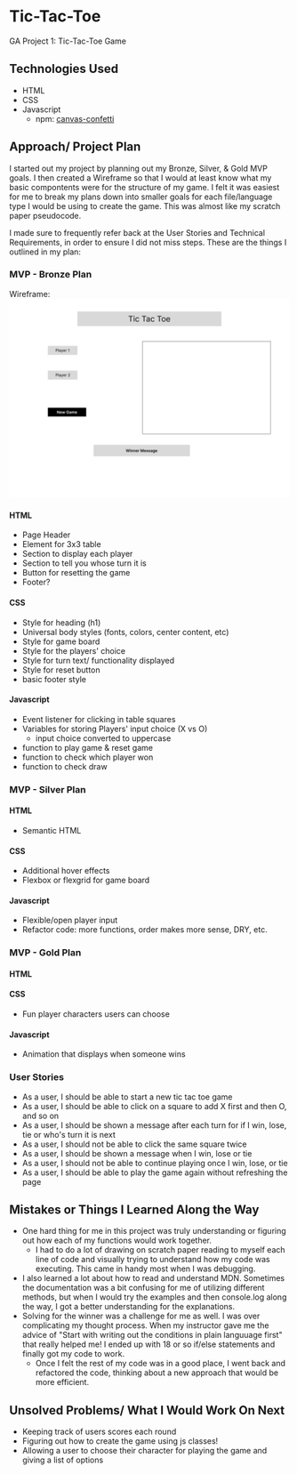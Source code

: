 # Tic-Tac-Toe
GA Project 1: Tic-Tac-Toe Game


## Technologies Used
* HTML
* CSS
* Javascript
    * npm: [canvas-confetti](https://www.npmjs.com/package/canvas-confetti)

## Approach/ Project Plan
I started out my project by planning out my Bronze, Silver, & Gold MVP goals. I then created a Wireframe so that I would at least know what my basic compontents were for the structure of my game. I felt it was easiest for me to break my plans down into smaller goals for each file/language type I would be using to create the game. This was almost like my scratch paper pseudocode. 

I made sure to frequently refer back at the User Stories and Technical Requirements, in order to ensure I did not miss steps. These are the things I outlined in my plan:

### MVP - Bronze Plan
Wireframe:
![](https://github.com/rjehrlich/tic-tac-toe/blob/88593425626fd908b1cd9da7a1bf89e678eca3bf/images/Frame%201.png)
#### HTML
* Page Header
* Element for 3x3 table
* Section to display each player
* Section to tell you whose turn it is
* Button for resetting the game
* Footer? 
#### CSS
* Style for heading (h1)
* Universal body styles (fonts, colors, center content, etc)
* Style for game board
* Style for the players' choice
* Style for turn text/ functionality displayed
* Style for reset button
* basic footer style
#### Javascript
* Event listener for clicking in table squares
* Variables for storing Players' input choice (X vs O)
  * input choice converted to uppercase
* function to play game & reset game
* function to check which player won
* function to check draw

### MVP - Silver Plan
#### HTML
* Semantic HTML
#### CSS
* Additional hover effects
* Flexbox or flexgrid for game board
#### Javascript
* Flexible/open player input
* Refactor code: more functions, order makes more sense, DRY, etc.

### MVP - Gold Plan
#### HTML
#### CSS
* Fun player characters users can choose
#### Javascript
* Animation that displays when someone wins

### User Stories
* As a user, I should be able to start a new tic tac toe game
* As a user, I should be able to click on a square to add X first and then O, and so on
* As a user, I should be shown a message after each turn for if I win, lose, tie or who's turn it is next
* As a user, I should not be able to click the same square twice
* As a user, I should be shown a message when I win, lose or tie
* As a user, I should not be able to continue playing once I win, lose, or tie
* As a user, I should be able to play the game again without refreshing the page

## Mistakes or Things I Learned Along the Way
* One hard thing for me in this project was truly understanding or figuring out how each of my functions would work together.
    * I had to do a lot of drawing on scratch paper reading to myself each line of code and visually trying to understand how my code was executing. This came in handy most when I was debugging.
* I also learned a lot about how to read and understand MDN. Sometimes the documentation was a bit confusing for me of utilizing different methods, but when I would try the examples and then console.log along the way, I got a better understanding for the explanations.
* Solving for the winner was a challenge for me as well. I was over complicating my thought process. When my instructor gave me the advice of "Start with writing out the conditions in plain languuage first" that really helped me! I ended up with 18 or so if/else statements and finally got my code to work. 
    * Once I felt the rest of my code was in a good place, I went back and refactored the code, thinking about a new approach that would be more efficient.

## Unsolved Problems/ What I Would Work On Next
* Keeping track of users scores each round
* Figuring out how to create the game using js classes!
* Allowing a user to choose their character for playing the game and giving a list of options
